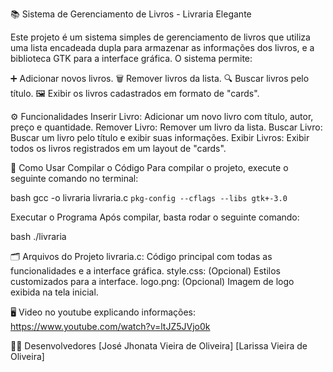 📚 Sistema de Gerenciamento de Livros - Livraria Elegante

Este projeto é um sistema simples de gerenciamento de livros que utiliza uma lista encadeada dupla para armazenar as informações dos livros, e a biblioteca GTK para a interface gráfica.
O sistema permite:

➕ Adicionar novos livros.
🗑️ Remover livros da lista.
🔍 Buscar livros pelo título.
🖼️ Exibir os livros cadastrados em formato de "cards".

⚙️ Funcionalidades
Inserir Livro: Adicionar um novo livro com título, autor, preço e quantidade.
Remover Livro: Remover um livro da lista.
Buscar Livro: Buscar um livro pelo título e exibir suas informações.
Exibir Livros: Exibir todos os livros registrados em um layout de "cards".

🚀 Como Usar
Compilar o Código
Para compilar o projeto, execute o seguinte comando no terminal:

bash
gcc -o livraria livraria.c `pkg-config --cflags --libs gtk+-3.0`

Executar o Programa
Após compilar, basta rodar o seguinte comando:

bash
./livraria

🗂️ Arquivos do Projeto
livraria.c: Código principal com todas as funcionalidades e a interface gráfica.
style.css: (Opcional) Estilos customizados para a interface.
logo.png: (Opcional) Imagem de logo exibida na tela inicial.

🖥️ Video no youtube explicando informações: https://www.youtube.com/watch?v=ltJZ5JVjo0k

👩‍💻 Desenvolvedores
[José Jhonata Vieira de Oliveira]
[Larissa Vieira de Oliveira]
